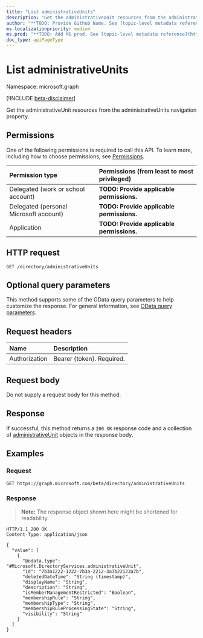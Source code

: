 ```yaml
---
title: "List administrativeUnits"
description: "Get the administrativeUnit resources from the administrativeUnits navigation property."
author: "**TODO: Provide Github Name. See [topic-level metadata reference](https://msgo.azurewebsites.net/add/document/guidelines/metadata.html#topic-level-metadata)**"
ms.localizationpriority: medium
ms.prod: "**TODO: Add MS prod. See [topic-level metadata reference](https://msgo.azurewebsites.net/add/document/guidelines/metadata.html#topic-level-metadata)**"
doc_type: apiPageType
---
```


# List administrativeUnits
Namespace: microsoft.graph

[!INCLUDE [beta-disclaimer](../../includes/beta-disclaimer.md)]

Get the administrativeUnit resources from the administrativeUnits navigation property.

## Permissions
One of the following permissions is required to call this API. To learn more, including how to choose permissions, see [Permissions](/graph/permissions-reference).

|Permission type|Permissions (from least to most privileged)|
|:---|:---|
|Delegated (work or school account)|**TODO: Provide applicable permissions.**|
|Delegated (personal Microsoft account)|**TODO: Provide applicable permissions.**|
|Application|**TODO: Provide applicable permissions.**|

## HTTP request

<!-- {
  "blockType": "ignored"
}
-->
``` http
GET /directory/administrativeUnits
```

## Optional query parameters
This method supports some of the OData query parameters to help customize the response. For general information, see [OData query parameters](/graph/query-parameters).

## Request headers
|Name|Description|
|:---|:---|
|Authorization|Bearer {token}. Required.|

## Request body
Do not supply a request body for this method.

## Response

If successful, this method returns a `200 OK` response code and a collection of [administrativeUnit](../resources/administrativeunit.md) objects in the response body.

## Examples

### Request
<!-- {
  "blockType": "request",
  "name": "list_administrativeunit"
}
-->
``` http
GET https://graph.microsoft.com/beta/directory/administrativeUnits
```


### Response
>**Note:** The response object shown here might be shortened for readability.
<!-- {
  "blockType": "response",
  "truncated": true,
  "@odata.type": "Collection(Microsoft.DirectoryServices.administrativeUnit)"
}
-->
``` http
HTTP/1.1 200 OK
Content-Type: application/json

{
  "value": [
    {
      "@odata.type": "#Microsoft.DirectoryServices.administrativeUnit",
      "id": "7b3a1222-1222-7b3a-2212-3a7b22123a7b",
      "deletedDateTime": "String (timestamp)",
      "displayName": "String",
      "description": "String",
      "isMemberManagementRestricted": "Boolean",
      "membershipRule": "String",
      "membershipType": "String",
      "membershipRuleProcessingState": "String",
      "visibility": "String"
    }
  ]
}
```

